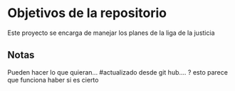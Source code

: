 # Objetivos de la repositorio

Este proyecto se encarga de manejar los planes de la liga de la justicia


## Notas
Pueden hacer lo que quieran...
#actualizado desde git hub....
?
esto parece que funciona haber si es cierto
